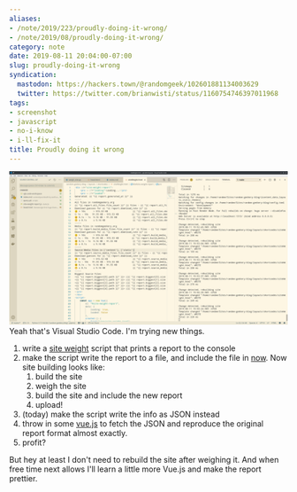 ```yaml
---
aliases:
- /note/2019/223/proudly-doing-it-wrong/
- /note/2019/08/proudly-doing-it-wrong/
category: note
date: 2019-08-11 20:04:00-07:00
slug: proudly-doing-it-wrong
syndication:
  mastodon: https://hackers.town/@randomgeek/102601881134003629
  twitter: https://twitter.com/brianwisti/status/1160754746397011968
tags:
- screenshot
- javascript
- no-i-know
- i-ll-fix-it
title: Proudly doing it wrong
---
```


![attachments/img/2019/cover-2019-08-11.png](../../../attachments/img/2019/cover-2019-08-11.png)
Yeah that's Visual Studio Code. I'm trying new things.

1. write a [site weight](../06/weighing-files-with-python.md) script that prints a report to the console
1. make the script write the report to a file, and include the file in [now](../../../now.md). Now site building looks like:
   1. build the site
   1. weigh the site
   1. build the site and include the new report
   1. upload!
1. (today) make the script write the info as JSON instead
1. throw in some [vue.js](https://vuejs.org/) to fetch the JSON and reproduce the original report format almost exactly.
1. profit?

But hey at least I don't need to rebuild the site after weighing it. And when free time next allows I'll learn a little more Vue.js and make the report prettier.
